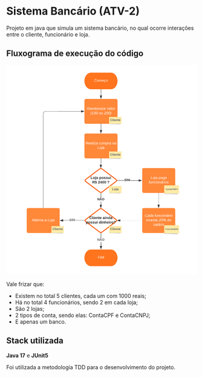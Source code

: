 
# Sistema Bancário (ATV-2)

Projeto em java que simula um sistema bancário, no qual ocorre interações entre o cliente, funcionário e loja.

## Fluxograma de execução do código

![Fluxograma](info/fluxograma.png)

Vale frizar que:
- Existem no total 5 clientes, cada um com 1000 reais;
- Há no total 4 funcionários, sendo 2 em cada loja;
- São 2 lojas;
- 2 tipos de conta, sendo elas: ContaCPF e ContaCNPJ;
- E apenas um banco.

## Stack utilizada

**Java 17** e **JUnit5**

Foi utilizada a metodologia TDD para o desenvolvimento do projeto.

